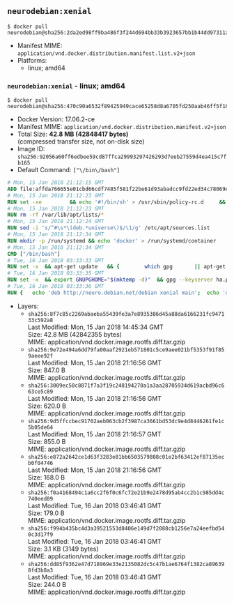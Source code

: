 ## `neurodebian:xenial`

```console
$ docker pull neurodebian@sha256:2da2ed98ff9ba486f3f244d694bb33b3923657bb1b44dd97311ac76a9465e923
```

-	Manifest MIME: `application/vnd.docker.distribution.manifest.list.v2+json`
-	Platforms:
	-	linux; amd64

### `neurodebian:xenial` - linux; amd64

```console
$ docker pull neurodebian@sha256:470c90a6532f89425949cace65258d8a6705fd250aab46ff5f16f3297f29266f
```

-	Docker Version: 17.06.2-ce
-	Manifest MIME: `application/vnd.docker.distribution.manifest.v2+json`
-	Total Size: **42.8 MB (42848417 bytes)**  
	(compressed transfer size, not on-disk size)
-	Image ID: `sha256:92056a60ff6edbee59cd87ffca29993297426293d7eeb27559d4ea415c7fb165`
-	Default Command: `["\/bin\/bash"]`

```dockerfile
# Mon, 15 Jan 2018 21:12:15 GMT
ADD file:affda766655e01cbd66cdf7485f581f22be61d93abadcc9fd22ed34c78069e18 in / 
# Mon, 15 Jan 2018 21:12:23 GMT
RUN set -xe 		&& echo '#!/bin/sh' > /usr/sbin/policy-rc.d 	&& echo 'exit 101' >> /usr/sbin/policy-rc.d 	&& chmod +x /usr/sbin/policy-rc.d 		&& dpkg-divert --local --rename --add /sbin/initctl 	&& cp -a /usr/sbin/policy-rc.d /sbin/initctl 	&& sed -i 's/^exit.*/exit 0/' /sbin/initctl 		&& echo 'force-unsafe-io' > /etc/dpkg/dpkg.cfg.d/docker-apt-speedup 		&& echo 'DPkg::Post-Invoke { "rm -f /var/cache/apt/archives/*.deb /var/cache/apt/archives/partial/*.deb /var/cache/apt/*.bin || true"; };' > /etc/apt/apt.conf.d/docker-clean 	&& echo 'APT::Update::Post-Invoke { "rm -f /var/cache/apt/archives/*.deb /var/cache/apt/archives/partial/*.deb /var/cache/apt/*.bin || true"; };' >> /etc/apt/apt.conf.d/docker-clean 	&& echo 'Dir::Cache::pkgcache ""; Dir::Cache::srcpkgcache "";' >> /etc/apt/apt.conf.d/docker-clean 		&& echo 'Acquire::Languages "none";' > /etc/apt/apt.conf.d/docker-no-languages 		&& echo 'Acquire::GzipIndexes "true"; Acquire::CompressionTypes::Order:: "gz";' > /etc/apt/apt.conf.d/docker-gzip-indexes 		&& echo 'Apt::AutoRemove::SuggestsImportant "false";' > /etc/apt/apt.conf.d/docker-autoremove-suggests
# Mon, 15 Jan 2018 21:12:23 GMT
RUN rm -rf /var/lib/apt/lists/*
# Mon, 15 Jan 2018 21:12:24 GMT
RUN sed -i 's/^#\s*\(deb.*universe\)$/\1/g' /etc/apt/sources.list
# Mon, 15 Jan 2018 21:12:34 GMT
RUN mkdir -p /run/systemd && echo 'docker' > /run/systemd/container
# Mon, 15 Jan 2018 21:12:34 GMT
CMD ["/bin/bash"]
# Tue, 16 Jan 2018 03:33:33 GMT
RUN set -x 	&& apt-get update 	&& { 		which gpg 		|| apt-get install -y --no-install-recommends gnupg 	; } 	&& { 		gpg --version | grep -q '^gpg (GnuPG) 1\.' 		|| apt-get install -y --no-install-recommends dirmngr 	; } 	&& rm -rf /var/lib/apt/lists/*
# Tue, 16 Jan 2018 03:33:35 GMT
RUN set -x 	&& export GNUPGHOME="$(mktemp -d)" 	&& gpg --keyserver ha.pool.sks-keyservers.net --recv-keys DD95CC430502E37EF840ACEEA5D32F012649A5A9 	&& gpg --export DD95CC430502E37EF840ACEEA5D32F012649A5A9 > /etc/apt/trusted.gpg.d/neurodebian.gpg 	&& rm -rf "$GNUPGHOME" 	&& apt-key list | grep neurodebian
# Tue, 16 Jan 2018 03:33:36 GMT
RUN { 	echo 'deb http://neuro.debian.net/debian xenial main'; 	echo 'deb http://neuro.debian.net/debian data main'; 	echo '#deb-src http://neuro.debian.net/debian-devel xenial main'; } > /etc/apt/sources.list.d/neurodebian.sources.list
```

-	Layers:
	-	`sha256:8f7c85c2269abaeba55439fe3a7e8935386d45a88da6166231fc947133c592a8`  
		Last Modified: Mon, 15 Jan 2018 14:45:34 GMT  
		Size: 42.8 MB (42842355 bytes)  
		MIME: application/vnd.docker.image.rootfs.diff.tar.gzip
	-	`sha256:9e72e494a6dd79fa00aaf2921eb571801c5ce9aee021bf5353f91f859aeee92f`  
		Last Modified: Mon, 15 Jan 2018 21:16:56 GMT  
		Size: 847.0 B  
		MIME: application/vnd.docker.image.rootfs.diff.tar.gzip
	-	`sha256:3009ec50c8871f7a3f19c248194270a1a3aa28705934d619acbd96c663ce5c89`  
		Last Modified: Mon, 15 Jan 2018 21:16:56 GMT  
		Size: 620.0 B  
		MIME: application/vnd.docker.image.rootfs.diff.tar.gzip
	-	`sha256:9d5ffccbec91702aeb063cb2f3987ca3661bd53dc9e4d8446261fe1c5b05de64`  
		Last Modified: Mon, 15 Jan 2018 21:16:57 GMT  
		Size: 855.0 B  
		MIME: application/vnd.docker.image.rootfs.diff.tar.gzip
	-	`sha256:e872a2642ce1d63f3283e81bb6503579808c01e2bf63412ef87135ecb0f04746`  
		Last Modified: Mon, 15 Jan 2018 21:16:56 GMT  
		Size: 168.0 B  
		MIME: application/vnd.docker.image.rootfs.diff.tar.gzip
	-	`sha256:f0a4168494c1a6cc2f6f0c6fc72e21b9e2478d95ab4cc2b1c985dd4c740eed89`  
		Last Modified: Tue, 16 Jan 2018 03:46:41 GMT  
		Size: 179.0 B  
		MIME: application/vnd.docker.image.rootfs.diff.tar.gzip
	-	`sha256:f994b435bc4d3a39521553d8406e149d7f2088cb1256e7a24eefbd540c3d17f9`  
		Last Modified: Tue, 16 Jan 2018 03:46:41 GMT  
		Size: 3.1 KB (3149 bytes)  
		MIME: application/vnd.docker.image.rootfs.diff.tar.gzip
	-	`sha256:dd85f9362e47d718969e33e2135082dc5c47b1ae6764f1382ca896398fd3b8a3`  
		Last Modified: Tue, 16 Jan 2018 03:46:41 GMT  
		Size: 244.0 B  
		MIME: application/vnd.docker.image.rootfs.diff.tar.gzip
